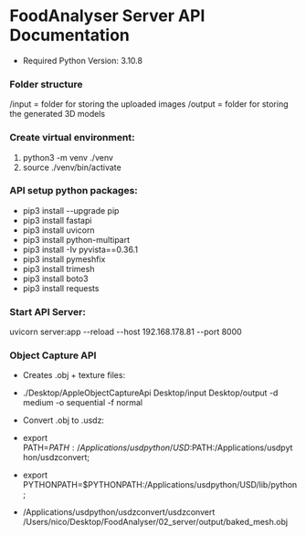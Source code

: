 # FoodAnalyser Server API Documentation
- Required Python Version: 3.10.8

### Folder structure
/input = folder for storing the uploaded images
/output = folder for storing the generated 3D models

### Create virtual environment:
1. python3 -m venv ./venv
2. source ./venv/bin/activate

### API setup python packages:
- pip3 install --upgrade pip
- pip3 install fastapi
- pip3 install uvicorn
- pip3 install python-multipart
- pip3 install -Iv pyvista==0.36.1
- pip3 install pymeshfix
- pip3 install trimesh
- pip3 install boto3
- pip3 install requests

### Start API Server:
uvicorn server:app --reload --host 192.168.178.81 --port 8000

### Object Capture API
- Creates .obj + texture files:
- ./Desktop/AppleObjectCaptureApi Desktop/input Desktop/output -d medium -o sequential -f normal

- Convert .obj to .usdz:
- export PATH=$PATH:/Applications/usdpython/USD:$PATH:/Applications/usdpython/usdzconvert;
- export PYTHONPATH=$PYTHONPATH:/Applications/usdpython/USD/lib/python;
- /Applications/usdpython/usdzconvert/usdzconvert /Users/nico/Desktop/FoodAnalyser/02_server/output/baked_mesh.obj
